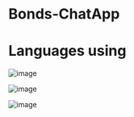 # Bonds-ChatApp

# Languages using

![image](https://user-images.githubusercontent.com/59119335/122636418-d5f17900-d0f1-11eb-992b-312ebc9d5069.png)


![image](https://user-images.githubusercontent.com/59119335/122636376-a478ad80-d0f1-11eb-83d8-31cb93422d50.png)


![image](https://user-images.githubusercontent.com/59119335/122636396-bc503180-d0f1-11eb-8d69-fda043566e77.png)
